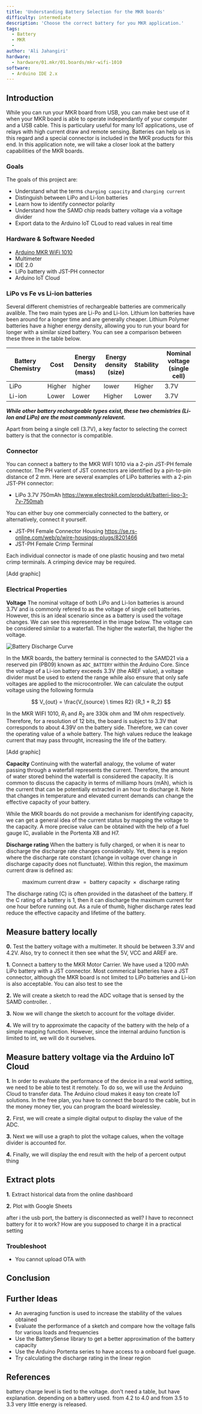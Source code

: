 ```yaml
---
title: 'Understanding Battery Selection for the MKR boards'
difficulty: intermediate
description: 'Choose the correct battery for you MKR application.'
tags:
  - Battery
  - MKR
  - 
author: 'Ali Jahangiri'
hardware:
  - hardware/01.mkr/01.boards/mkr-wifi-1010
software:
  - Arduino IDE 2.x
---
```


## Introduction

While you can run your MKR board from USB, you can make best use of it when your MKR board is able to operate independantly of your computer and a USB cable. This is particulary useful for many IoT applications, use of relays with high current draw and remote sensing. Batteries can help us in this regard and a special connector is included in the MKR products for this end. In this application note, we will take a closer look at the battery capabilities of the MKR boards. 

### Goals
The goals of this project are:
- Understand what the terms `charging capacity` and `charging current`
- Distinguish between LiPo and Li-Ion batteries
- Learn how to identify connector polarity
- Understand how the SAMD chip reads battery voltage via a voltage divider
- Export data to the Arduino IoT CLoud to read values in real time

### Hardware & Software Needed
- [Arduino MKR WiFi 1010](https://store.arduino.cc/products/arduino-mkr-wifi-1010)
- Multimeter
- IDE 2.0
- LiPo battery with JST-PH connector
- Arduino IoT Cloud

### LiPo vs Fe vs Li-ion batteries
Several different chemistries of rechargeable batteries are commerically avalible. The two main types are Li-Po and Li-Ion. Lithium Ion batteries have been around for a longer time and are generally cheaper. Lithium Polymer batteries have a higher energy density, allowing you to run your board for longer with a similar sized battery. 
You can see a comparison between these three in the table below.

| Battery Chemistry | Cost   | Energy Density (mass) | Energy density (size) | Stability | Nominal voltage (single cell) |
|-------------------|--------|-----------------------|-----------------------|-----------|-------------------------------|
| LiPo              | Higher | higher                | lower                 | Higher    | 3.7V                          |
| Li-ion            | Lower  | Lower                 | Higher                | Lower     | 3.7V                          |

***While other battery rechargeable types exist, these two chemistries (Li-Ion and LiPo) are the most commonly relavent.***

Apart from being a single cell (3.7V), a key factor to selecting the correct battery is that the connector is compatible.

### Connector
You can connect a battery to the MKR WIFI 1010 via a 2-pin JST-PH female connector. The PH varient of JST connectors are identified by a pin-to-pin distance of 2 mm. Here are several examples of LiPo batteries with a 2-pin JST-PH connector:
- LiPo 3.7V 750mAh https://www.electrokit.com/produkt/batteri-lipo-3-7v-750mah

You can either buy one commercially connected to the battery, or alternatively, connect it yourself.
- JST-PH Female Connector Housing https://se.rs-online.com/web/p/wire-housings-plugs/8201466
- JST-PH Female Crimp Terminal

Each individual connector is made of one plastic housing and two metal crimp terminals. A crimping device may be required.

[Add graphic]

### Electrical Properties

**Voltage**
The nominal voltage of both LiPo and Li-Ion batteries is around 3.7V and is commonly refered to as the voltage of single cell batteries. However, this is an ideal scenario since as a battery is used the voltage changes. We can see this represented in the image below. The voltage can be considered similar to a waterfall. The higher the waterfall, the higher the voltage.

![Battery Discharge Curve](assets/batteryDischargeCurve.jpg)

In the MKR boards, the battery terminal is connected to the SAMD21 via a reserved pin (PB09) known as `ADC_BATTERY` within the Arduino Core. Since the voltage of a Li-ion battery exceeds 3.3V (the AREF value), a voltage divider must be used to extend the range while also ensure that only safe voltages are applied to the microcontroller. We can calculate the output voltage using the following formula

$$ V_{out} = \frac{V_{source} \ times R2} {R_1 + R_2} $$

In the MKR WIFI 1010, $R_1$ and $R_2$ are 330k ohm and 1M ohm respectively. Therefore, for a resolution of 12 bits, the board is subject to 3.3V that corresponds to about 4.39V on the battery side. Therefore, we can cover the operating value of a whole battery. The high values reduce the leakage current that may pass throught, increasing the life of the battery. 

[Add graphic]

**Capacity**
Continuing with the waterfall analogy, the volume of water passing through a waterfall represents the current. Therefore, the amount of water stored behind the waterfall is considered the capacity. It is common to discuss the capacity in terms of milliamp hours (mAh), which is the current that can be potentially extracted in an hour to discharge it. Note that changes in temperature and elevated current demands can change the effective capacity of your battery.

While the MKR boards do not provide a mechanism for identifying capacity, we can get a general idea of the current status by mapping the voltage to the capacity. A more precise value can be obtained with the help of a fuel gauge IC, avaliable in the Portenta X8 and H7.

**Discharge rating**
When the battery is fully charged, or when it is near to discharge the discharge rate changes considerably. Yet, there is a region where the discharge rate constant (change in voltage over change in discharge capacity does not flunctuate). Within this region, the maximum current draw is defined as:

$$\text{maximum current draw } = \text{ battery capacity } \times \text{ discharge rating} $$

The discharge rating (C) is often provided in the datasheet of the battery. If the C rating of a battery is 1, then it can discharge the maximum current for one hour before running out. As a rule of thumb, higher discharge rates lead reduce the effective capacity and lifetime of the battery. 

## Measure battery locally

**0.** Test the battery voltage with a multimeter. It should be between 3.3V and 4.2V. Also, try to connect it then see what the 5V, VCC and AREF are. 

**1.** Connect a battery to the MKR Motor Carrier. We have used a 1200 mAh LiPo battery with a JST connector. Most commerical batteries have a JST connector, although the MKR board is not limited to LiPo batteries and Li-ion is also acceptable. You can also test to see the 

**2.** We will create a sketch to read the ADC voltage that is sensed by the SAMD controller. . 

**3.** Now we will change the sketch to account for the voltage divider.

**4.** We will try to approximate the capacity of the battery with the help of a simple mapping function. However, since the internal arduino function is limited to int, we will do it ourselves. 

## Measure battery voltage via the Arduino IoT Cloud

**1.** In order to evaluate the performance of the device in a real world setting, we need to be able to test it remotely. To do so, we will use the Arduino Cloud to transfer data. The Arduino cloud makes it easy ton create IoT solutions. In the free plan, you have to connect the board to the cable, but in the money money tier, you can program the board wirelessley.

**2.** First, we will create a simple digital output to display the value of the ADC.

**3.** Next we will use a graph to plot the voltage calues, when the voltage divider is accounted for.

**4.** Finally, we will display the end result with the help of a percent output thing

## Extract plots

**1.** Extract historical data from the online dashboard

**2.** Plot with Google Sheets

after i the usb port, the battery is disconnected as well? I have to reconnect battery for it to work? How are you supposed to charge it in a practical setting 

### Troubleshoot
- You cannot upload OTA with 

## Conclusion

## Further Ideas

- An averaging function is used to increase the stability of the values obtained
- Evaluate the performance of a sketch and compare how the voltage falls for various loads and frequencies
- Use the BatterySense library to get a better approximation of the battery capacity
- Use the Arduino Portenta series to have access to a onboard fuel guage.
- Try calculating the discharge rating in the linear region

## References
battery charge level is tied to the voltage. don't need a table, but have explanation. depending on a battery used. from 4.2 to 4.0 and from 3.5 to 3.3 very little energy is released.